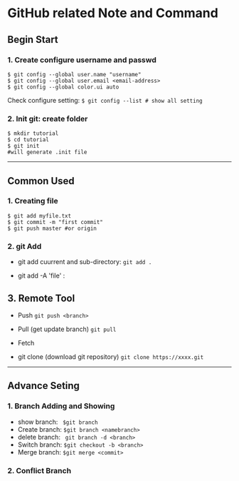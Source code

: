 # GitHub related Note and Command

## Begin Start

### 1. Create configure username and passwd

```
$ git config --global user.name "username"
$ git config --global user.email <email-address>
$ git config --global color.ui auto
```

Check configure setting: `$ git config --list # show all setting`

### 2. Init git: create folder

``` 
$ mkdir tutorial
$ cd tutorial
$ git init
#will generate .init file
```

---



## Common Used

### 1. Creating file

```
$ git add myfile.txt
$ git commit -m "first commit"
$ git push master #or origin
```

### 2. git Add

- git add cuurrent and sub-directory: `git add .`

- git add -A 'file' :

## 3. Remote Tool

- Push `git push <branch>`

- Pull  (get update branch) `git pull`

- Fetch 

- git clone (download git repository) `git clone https://xxxx.git`

---

 

## Advance  Seting

### 1. Branch Adding and Showing

- show branch: ` $git branch`
- Create branch: `$git branch <namebranch>`
- delete branch: ` git branch -d <branch>`
- Switch branch: `$git checkout -b <branch>`
- Merge branch: `$git merge <commit>`

### 2. Conflict  Branch

### 


